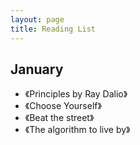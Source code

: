 ```yaml
---
layout: page
title: Reading List
---
```


## January

* 《Principles by Ray Dalio》
* 《Choose Yourself》
* 《Beat the street》
* 《The algorithm to live by》



